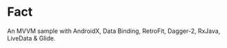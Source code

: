 # Fact
An MVVM sample with AndroidX, Data Binding, RetroFit, Dagger-2, RxJava, LiveData &amp; Glide.
